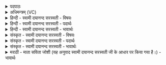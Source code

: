 <details><summary>पदपाठः</summary>

सौ॒री। ब॒लाका॑। शा॒र्गः। सृ॒ज॒यः। श॒याण्ड॑क॒ इति॑ शय॒ऽआण्ड॑कः। ते। मै॒त्राः। सर॑स्वत्यै। शारिः॑। पु॒रु॒ष॒वागिति॑ पुरुष॒ऽवाक्। श्वा॒वित्। श्व॒विदिति॑ श्व॒ऽवित्। भौ॒मी। शा॒र्दू॒लः। वृकः॑। पृदा॑कुः। ते। म॒न्यवे॑। सर॑स्वते। शुकः॑। पु॒रु॒ष॒वागिति॑ पुरुष॒ऽवाक्। ३३।
</details>

<details><summary>अधिमन्त्रम् (VC)</summary>

- मित्रादयो देवताः
- प्रजापतिर्ऋषिः
- भुरिगतिगती
- निषादः
</details>

<details><summary>हिन्दी - स्वामी दयानन्द सरस्वती - विषयः</summary>

फिर उसी विषय को अगले मन्त्र में कहा है ॥
</details>

<details><summary>हिन्दी - स्वामी दयानन्द सरस्वती - पदार्थः</summary>

पदार्थान्वयभाषाः -  हे मनुष्यो ! तुमको (सौरी) जिसका सूर्य देवता है, वह (बलाका) बगुलिया तथा जो (शार्गः) पपीहा पक्षी (सृजयः) सृजय नामवाला और (शयाण्डकः) शयाण्डक पक्षी हैं, (ते) वे (मैत्राः) प्राण देवतावाले (शारिः) शुग्गी (पुरुषवाक्) पुरुष के समान बोलने हारा शुग्गा (सरस्वत्यै) नदी के लिये (श्वावित्) सेही (भौमी) भूमि देवतावाली जो (शार्दूलः) केशरी सिंह (वृकः) भेड़िया और (पृदाकुः) साँप हैं, (ते) वे (मन्यवे) क्रोध के लिये तथा (शुकः) शुद्धि करने हारा सुवा पक्षी और (पुरुषवाक्) जिसकी मनुष्य की बोली के समान बोली है, वह पक्षी (सरस्वते) समुद्र के लिये जानना चाहिये ॥३३ ॥
</details>

<details><summary>हिन्दी - स्वामी दयानन्द सरस्वती - भावार्थः</summary>

भावार्थभाषाः -  जो बलाका आदि पशु पक्षी हैं, उनमें से कोई पालने और कोई ताड़ना देने योग्य हैं, यह जानना चाहिये ॥३३ ॥
</details>

<details><summary>संस्कृत - स्वामी दयानन्द सरस्वती - विषयः</summary>

पुनस्तमेव विषयमाह ॥
</details>

<details><summary>संस्कृत - स्वामी दयानन्द सरस्वती - पदार्थः</summary>

पदार्थान्वयभाषाः -  हे मनुष्याः ! युष्माभिर्या सौरी सा बलाका ये शार्गः सृजयः शयाण्डकश्च ते मैत्राः शारिः पुरुषवाक्सरस्वत्यै श्वावित्भौमी शार्दूलो वृकः पृदाकुश्च ते मन्यवे शुकः पुरुषवाक्च सरस्वते विज्ञेयाः ॥३३ ॥
</details>

<details><summary>संस्कृत - स्वामी दयानन्द सरस्वती - भावार्थः</summary>

भावार्थभाषाः -  ये बलाकादयः पशुपक्षिणस्तेषां मध्यात् केचित्पालनीयाः केचित्ताडनीयाः सन्तीति वेद्यम् ॥३३ ॥
</details>

<details><summary>मराठी - माता सविता जोशी (यह अनुवाद स्वामी दयानन्द सरस्वती जी के आधार पर किया गया है।) - भावार्थः</summary>

भावार्थभाषाः -  बगळे इत्यादी जे पशूपक्षी असतात त्यांच्यापैकी कोण पालन करण्यायोग्य व कोण मारण्यायोग्य आहेत हे जाणले पाहिजे.
</details>